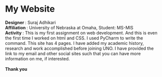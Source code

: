
# My Website
<strong>Designer </strong>: Suraj Adhikari <br/>
<strong>Affiliation </strong>: University of Nebraska at Omaha, Student: MS-MIS <br/>
<strong>Activity </strong>: This is my first assignment on web development. And this is even the first time I worked on html and CSS. I used PyCharm to write the command. This site has 4 pages. I have added my academic history, research and work accomplished before joining UNO.
I have provided the link to my email and other social sites such that you can have more information on me, if interested. <br/>
<br/>
<strong> Thank you


